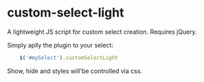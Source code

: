 # custom-select-light
A lightweight JS script for custom select creation. Requires jQuery.

Simply aplly the plugin to your select:
```javascript
    $('#mySelect').customSelectLight
```

Show, hide and styles will'be controlled via css.